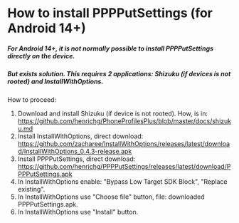 How to install PPPPutSettings (for Android 14+)
===============================================

##### For Android 14+, it is not normally possible to install PPPPutSettings directly on the device.
##### But exists solution. This requires 2 applications: Shizuku (if devices is not rooted) and InstallWithOptions.

How to proceed:
1. Download and install Shizuku (if device is not rooted). How, is in: https://github.com/henrichg/PhoneProfilesPlus/blob/master/docs/shizuku.md
2. Install InstallWithOptions, direct download: https://github.com/zacharee/InstallWithOptions/releases/latest/download/InstallWithOptions_0.4.3-release.apk
3. Install PPPPutSettings, direct download: https://github.com/henrichg/PPPPutSettings/releases/latest/download/PPPPutSettings.apk
4. In InstallWithOptions enable: "Bypass Low Target SDK Block", "Replace existing".
5. In InstallWithOptions use "Choose file" button, file: downloaded PPPPutSettings.apk.
6. In InstallWithOptions use "Install" button.


